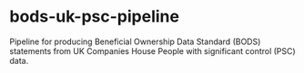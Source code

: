 # bods-uk-psc-pipeline
Pipeline for producing Beneficial Ownership Data Standard (BODS) statements from UK Companies House People with significant control (PSC) data.
